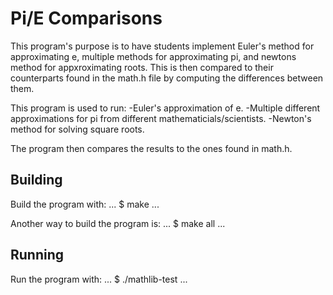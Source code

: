 # Pi/E Comparisons

This program's purpose is to have students implement Euler's method for approximating e, multiple methods for approximating pi, and newtons method for appxroximating roots. This is then compared to their counterparts found in the math.h file by computing the differences between them.

This program is used to run:
    -Euler's approximation of e.
    -Multiple different approximations for pi from different mathematicials/scientists.
    -Newton's method for solving square roots.

The program then compares the results to the ones found in math.h.

## Building

Build the program with:
...
$ make
...

Another way to build the program is:
...
$ make all
...

## Running

Run the program with:
...
$ ./mathlib-test
...
